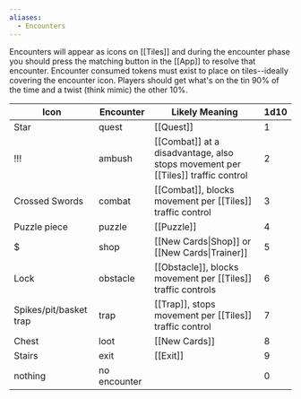 ```yaml
---
aliases:
  - Encounters
---
```

Encounters will appear as icons on [[Tiles]] and during the encounter phase you should press the matching button in the [[App]] to resolve that encounter. Encounter consumed tokens must exist to place on tiles--ideally covering the encounter icon. Players should get what's on the tin 90% of the time and a twist (think mimic) the other 10%.

| Icon                   | Encounter    | Likely Meaning                                                                  | 1d10 |
| ---------------------- | ------------ | ------------------------------------------------------------------------------- | ---- |
| Star                   | quest        | [[Quest]]                                                                       | 1    |
| !!!                    | ambush       | [[Combat]] at a disadvantage, also stops movement per [[Tiles]] traffic control | 2    |
| Crossed Swords         | combat       | [[Combat]], blocks movement per [[Tiles]] traffic control                       | 3    |
| Puzzle piece           | puzzle       | [[Puzzle]]                                                                      | 4    |
| $                      | shop         | [[New Cards\|Shop]] or [[New Cards\|Trainer]]                                   | 5    |
| Lock                   | obstacle     | [[Obstacle]], blocks movement per [[Tiles]] traffic controls                    | 6    |
| Spikes/pit/basket trap | trap         | [[Trap]], stops movement per [[Tiles]] traffic control                          | 7    |
| Chest                  | loot         | [[New Cards]]                                                                   | 8    |
| Stairs                 | exit         | [[Exit]]                                                                        | 9    |
| nothing                | no encounter |                                                                                 | 0    |
